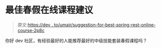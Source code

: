 # 最佳春假在线课程建议

> 原文:[https://dev . to/umair/suggestion-for-best-spring-rest-online-course-2p8c](https://dev.to/umair/suggestion-for-best-spring-rest-online-course-2p8c)

你好 dev 社区，有经验最好的人能推荐最好的中级技能套装春假课程吗？